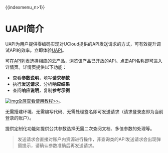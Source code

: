 {{indexmenu_n>1}}

# UAPI简介

UAPI为用户提供零编码实现对UCloud提供的API发送请求的方式，可有效提升调试API的效率。立即体验[UAPI](<https://console.ucloud.cn/uapi/ucloudapi>)。

可在[API列表](https://console.ucloud.cn/uapi/ucloudapi)选择相应的云产品，浏览该产品已开放的API。点击API名称即可进入详情页。详情页提供以下功能：

- 查看**参数说明**，填写**请求参数**
- 执行**发送请求**，分析**响应结果**
- 查阅**响应说明**，复制**参考示例**

[![img](https://camo.githubusercontent.com/d8d7b85b5bd91214e4a2151b59c20c1f719cf8cb/68747470733a2f2f7374617469632e75636c6f75642e636e2f39663931353237303061353134366630386537303738376231643461646431392e676966)](https://camo.githubusercontent.com/d8d7b85b5bd91214e4a2151b59c20c1f719cf8cb/68747470733a2f2f7374617469632e75636c6f75642e636e2f39663931353237303061353134366630386537303738376231643461646431392e676966)[全屏查看使用教程>>](https://static.ucloud.cn/9f9152700a5146f08e70787b1d4add19.gif)。

无需搭建环境、无需编写代码、无需处理签名即可发送请求（请求登录态即为当前登录的账户）。

提供定制化功能如提供公共参数选择无需二次查阅文档、多值参数的处理等。

> 发送请求会直接对账户内资源进行操作，非查询类的API发送请求会出现弹窗提示，请确认参数准确后再发送请求。
